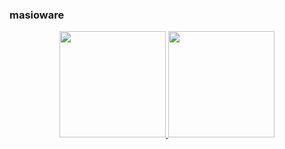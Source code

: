 ### masioware

<div align="center">
  <a href="https://github.com/masioware">
  <img height="170em" src="https://github-readme-stats.vercel.app/api?username=masioware&show_icons=true&theme=dracula&include_all_commits=true&count_private=true"/>
  <img height="170em" src="https://github-readme-stats.vercel.app/api/top-langs/?username=masioware&layout=compact&langs_count=7&theme=dracula"/>
</div>
 
##

